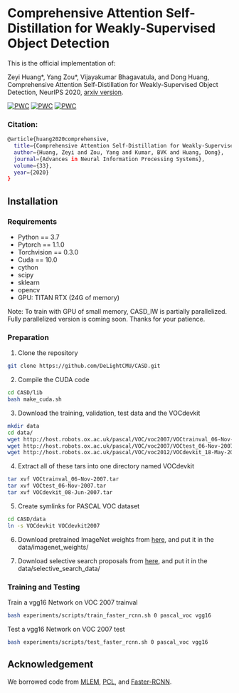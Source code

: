 # Comprehensive Attention Self-Distillation for Weakly-Supervised Object Detection
This is the official implementation of:

Zeyi Huang*, Yang Zou*, Vijayakumar Bhagavatula, and Dong Huang, Comprehensive Attention Self-Distillation for Weakly-Supervised Object Detection, NeurIPS 2020, [arxiv version](https://arxiv.org/pdf/2010.12023.pdf).

[![PWC](https://img.shields.io/endpoint.svg?url=https://paperswithcode.com/badge/comprehensive-attention-self-distillation-for/weakly-supervised-object-detection-on-mscoco)](https://paperswithcode.com/sota/weakly-supervised-object-detection-on-mscoco?p=comprehensive-attention-self-distillation-for)
[![PWC](https://img.shields.io/endpoint.svg?url=https://paperswithcode.com/badge/comprehensive-attention-self-distillation-for/weakly-supervised-object-detection-on-pascal)](https://paperswithcode.com/sota/weakly-supervised-object-detection-on-pascal?p=comprehensive-attention-self-distillation-for)
[![PWC](https://img.shields.io/endpoint.svg?url=https://paperswithcode.com/badge/comprehensive-attention-self-distillation-for/weakly-supervised-object-detection-on-pascal-1)](https://paperswithcode.com/sota/weakly-supervised-object-detection-on-pascal-1?p=comprehensive-attention-self-distillation-for)

### Citation: 

```bash
@article{huang2020comprehensive,
  title={Comprehensive Attention Self-Distillation for Weakly-Supervised Object Detection},
  author={Huang, Zeyi and Zou, Yang and Kumar, BVK and Huang, Dong},
  journal={Advances in Neural Information Processing Systems},
  volume={33},
  year={2020}
}
```

## Installation

### Requirements

- Python == 3.7
- Pytorch == 1.1.0
- Torchvision == 0.3.0
- Cuda == 10.0
- cython
- scipy
- sklearn
- opencv
- GPU: TITAN RTX (24G of memory)

Note: To train with GPU of small memory, CASD_IW is partially parallelized. Fully parallelized version is coming soon. Thanks for your patience.

### Preparation

1. Clone the repository
```bash
git clone https://github.com/DeLightCMU/CASD.git
```

2. Compile the CUDA code
```bash
cd CASD/lib
bash make_cuda.sh
```

3. Download the training, validation, test data and the VOCdevkit
```bash
mkdir data
cd data/
wget http://host.robots.ox.ac.uk/pascal/VOC/voc2007/VOCtrainval_06-Nov-2007.tar
wget http://host.robots.ox.ac.uk/pascal/VOC/voc2007/VOCtest_06-Nov-2007.tar
wget http://host.robots.ox.ac.uk/pascal/VOC/voc2012/VOCdevkit_18-May-2011.tar
```

4. Extract all of these tars into one directory named VOCdevkit
```bash
tar xvf VOCtrainval_06-Nov-2007.tar
tar xvf VOCtest_06-Nov-2007.tar
tar xvf VOCdevkit_08-Jun-2007.tar
```

5. Create symlinks for PASCAL VOC dataset
```bash
cd CASD/data
ln -s VOCdevkit VOCdevkit2007
```

6. Download pretrained ImageNet weights from [here](https://www.dropbox.com/s/s3brpk0bdq60nyb/vgg16_caffe.pth?dl=0), and put it in the data/imagenet_weights/

7. Download selective search proposals from [here](https://drive.google.com/drive/folders/1dAH1oPZHKGWowOFVewblSQDJzKobTR5A), and put it in the data/selective_search_data/

### Training and Testing

Train a vgg16 Network on VOC 2007 trainval
```bash
bash experiments/scripts/train_faster_rcnn.sh 0 pascal_voc vgg16
```

Test a vgg16 Network on VOC 2007 test
```bash
bash experiments/scripts/test_faster_rcnn.sh 0 pascal_voc vgg16
```

## Acknowledgement
We borrowed code from [MLEM](https://github.com/vasgaowei/pytorch_MELM), [PCL](https://github.com/ppengtang/pcl.pytorch), and [Faster-RCNN](https://github.com/jwyang/faster-rcnn.pytorch).
